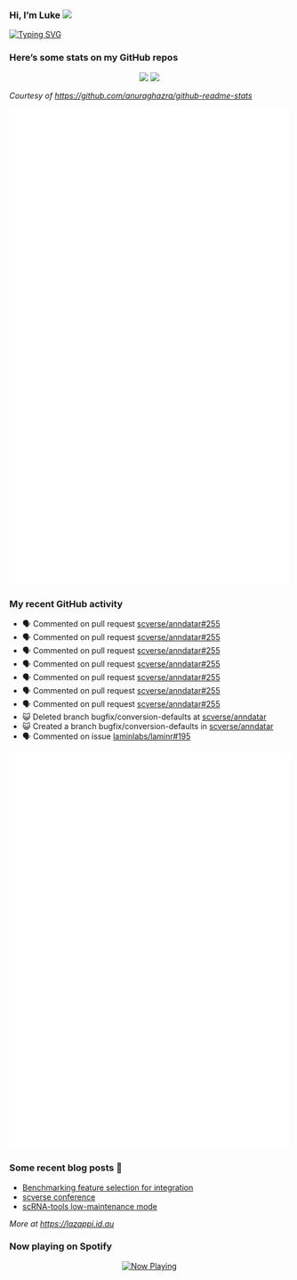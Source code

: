 
<!-- README.md is generated from README.Rmd. Please edit that file -->

### Hi, I’m Luke <img src="https://raw.githubusercontent.com/MartinHeinz/MartinHeinz/master/wave.gif" width="30px">

<!-- Customise this at https://readme-typing-svg.demolab.com -->

[![Typing
SVG](https://readme-typing-svg.demolab.com?font=Fira+Code&duration=3000&pause=200&color=9D24F7&center=true&random=true&width=435&lines=Data+scientist;Bioinformatician;Package+developer;Workflow+engineer)](https://git.io/typing-svg)

<!--
**lazappi/lazappi** is a ✨ _special_ ✨ repository because its `README.md` (this file) appears on your GitHub profile.
&#10;Here are some ideas to get you started:
&#10;- 🔭 I’m currently working on ...
- 🌱 I’m currently learning ...
- 👯 I’m looking to collaborate on ...
- 🤔 I’m looking for help with ...
- 💬 Ask me about ...
- 📫 How to reach me: ...
- 😄 Pronouns: ...
- ⚡ Fun fact: ...
-->

### Here’s some stats on my GitHub repos

<p align="center">
<img src="https://github-readme-stats.vercel.app/api?username=lazappi&count_private=true&show_icons=true&theme=buefy&hide_title=True">
<img src="https://github-readme-stats.vercel.app/api/top-langs/?username=lazappi&hide=html&theme=buefy&layout=compact">
</p>

*Courtesy of <https://github.com/anuraghazra/github-readme-stats>*

<p align="center" style="width:100%;">
<img src="https://github.com/lazappi/lazappi/raw/main/github-intro.svg">
</p>

### My recent GitHub activity

- 🗣 Commented on pull request
  [scverse/anndatar#255](https://github.com/scverse/anndatar#255)
- 🗣 Commented on pull request
  [scverse/anndatar#255](https://github.com/scverse/anndatar#255)
- 🗣 Commented on pull request
  [scverse/anndatar#255](https://github.com/scverse/anndatar#255)
- 🗣 Commented on pull request
  [scverse/anndatar#255](https://github.com/scverse/anndatar#255)
- 🗣 Commented on pull request
  [scverse/anndatar#255](https://github.com/scverse/anndatar#255)
- 🗣 Commented on pull request
  [scverse/anndatar#255](https://github.com/scverse/anndatar#255)
- 🗣 Commented on pull request
  [scverse/anndatar#255](https://github.com/scverse/anndatar#255)
- 😺 Deleted branch bugfix/conversion-defaults at
  [scverse/anndatar](https://github.com/scverse/anndatar)
- 😺 Created a branch bugfix/conversion-defaults in
  [scverse/anndatar](https://github.com/scverse/anndatar)
- 🗣 Commented on issue
  [laminlabs/laminr#195](https://github.com/laminlabs/laminr#195)

<p align="center" style="width:100%;">
<img src="https://github.com/lazappi/lazappi/raw/main/github-status.svg">
</p>

### Some recent blog posts 📝

- [Benchmarking feature selection for
  integration](https://lazappi.id.au/posts/2025-03-15-feature-selection-benchmark/)
- [scverse
  conference](https://lazappi.id.au/posts/2024-09-15-scverse-conference/)
- [scRNA-tools low-maintenance
  mode](https://lazappi.id.au/posts/2024-03-04-scRNAtools-low-maintenance/)

*More at <https://lazappi.id.au>*

### Now playing on Spotify

<p align="center">
<a href="https://now-playing-profile.lazappi.vercel.app/now-playing?open">
<img src="https://now-playing-profile.lazappi.vercel.app/now-playing" width="256" height="64" alt="Now Playing">
</a>
</p>
